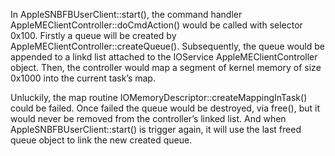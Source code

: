 
In AppleSNBFBUserClient::start(), the command handler AppleMEClientController::doCmdAction() 
would be called with selector 0x100. Firstly a queue will be created by 
AppleMEClientController::createQueue(). Subsequently, the queue would be 
appended to a linkd list attached to the IOService AppleMEClientController object. Then, 
the controller would map a segment of kernel memory of size 0x1000 into the current task’s map.

Unluckily, the map routine IOMemoryDescriptor::createMappingInTask() could be failed.
Once failed the queue would be destroyed, via free(), but it would never be removed 
from the controller’s linked list. And when AppleSNBFBUserClient::start() is trigger 
again, it will use the last freed queue object to link the new created queue.
